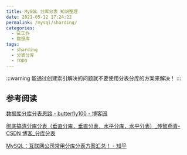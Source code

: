 ```yaml
---
title: MySQL 分库分表 知识整理
date: 2021-05-12 17:24:22
permalink: /mysql/sharding/
categories:
  - 💻工作
  - 数据库
tags:
  - sharding
  - 分表分库
  - TODO
---
```

:::warning
能通过创建索引解决的问题就不要使用分表分库的方案来解决！
:::

## 参考阅读

[数据库分库分表思路 - butterfly100 - 博客园](https://www.cnblogs.com/butterfly100/p/9034281.html)

[彻底搞清分库分表（垂直分库，垂直分表，水平分库，水平分表）_传智燕青-CSDN 博客_分库分表](https://blog.csdn.net/weixin_44062339/article/details/100491744)

[MySQL：互联网公司常用分库分表方案汇总！ - 知乎](https://zhuanlan.zhihu.com/p/137368446)